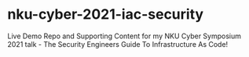 # nku-cyber-2021-iac-security
Live Demo Repo and Supporting Content for my NKU Cyber Symposium 2021 talk - The Security Engineers Guide To Infrastructure As Code!
